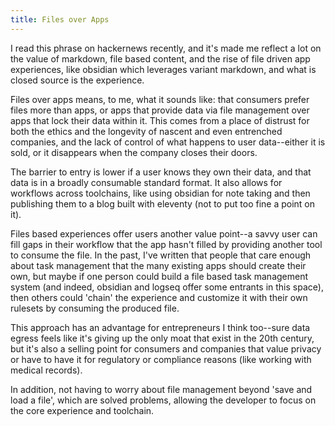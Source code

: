```yaml
---
title: Files over Apps
---
```


I read this phrase on hackernews recently, and it's made me reflect a lot on the value of markdown, file based content, and the rise of file driven app experiences, like obsidian which leverages variant markdown, and what is closed source is the experience.

Files over apps means, to me, what it sounds like: that consumers prefer files more than apps, or apps that provide data via file management over apps that lock their data within it. This comes from a place of distrust for both the ethics and the longevity of nascent and even entrenched companies, and the lack of control of what happens to user data--either it is sold, or it disappears when the company closes their doors.

The barrier to entry is lower if a user knows they own their data, and that data is in a broadly consumable standard format. It also allows for workflows across toolchains, like using obsidian for note taking and then publishing them to a blog built with eleventy (not to put too fine a point on it).

Files based experiences offer users another value point--a savvy user can fill gaps in their workflow that the app hasn't filled by providing another tool to consume the file. In the past, I've written that people that care enough about task management that the many existing apps should create their own, but maybe if one person could build a file based task management system (and indeed, obsidian and logseq offer some entrants in this space), then others could 'chain' the experience and customize it with their own rulesets by consuming the produced file.

This approach has an advantage for entrepreneurs I think too--sure data egress feels like it's giving up the only moat that exist in the 20th century, but it's also a selling point for consumers and companies that value privacy or have to have it for regulatory or compliance reasons (like working with medical records).

In addition, not having to worry about file management beyond 'save and load a file', which are solved problems, allowing the developer to focus on the core experience and toolchain.
